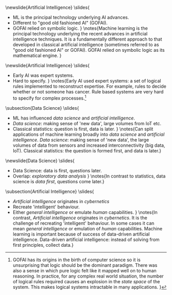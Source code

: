 \newslide{Artificial Intelligence}
\slides{
* ML is the principal technology underlying AI advances.
* Different to  "good old fashioned AI" (GOFAI).
* GOFAI relied on symbolic logic.
}
\notes{Machine learning is the principal technology underlying the recent advances in artificial intelligence techniques. It is a fundamentally different approach to that developed in classical artificial intelligence (sometimes referred to as "good old fashioned AI" or GOFAI). GOFAI relied on symbolic logic as its mathematical engine.
}

\newslide{Artificial Intelligence}
\slides{
* Early AI was expert systems.
* Hard to specify.
}
\notes{Early AI used expert systems: a set of logical rules implemented to reconstruct expertise. For example, rules to decide whether or not someone has cancer. Rule based systems are very hard to specify for complex processes.[^originai] 

[^originai]: GOFAI has its origins in the birth of computer science so it is unsurprising that logic should be the dominant paradigm. There was also a sense in which pure logic felt like it mapped well on to human reasoning. In practice, for any complex real world situation, the number of logical rules required causes an explosion in the *state space* of the system. This makes logical systems intractable in many applications. 
}

\subsection{Data Science}
\slides{
* ML has influenced *data science* and *artificial intelligence*.
* *Data science*: making sense of 'new data', large volumes from IoT etc.
* Classical statistics: question is first, data is later.
}
\notes{Can split applications of machine learning broadly into *data science* and *artificial intelligence*. *Data science*: making sense of 'new data', the large volumes of data from sensors and increased interconnectivity (big data, IoT). Classical statistics: the question is formed first, and data is later.}


\newslide{Data Science}
\slides{
* Data Science: data is first, questions later.
* Overlap: *exploratory data analysis*
}
\notes{In contrast to statistics, data science is *data first*, questions come later.}

\subsection{Artificial Intelligence}
\slides{
* *Artificial intelligence* originates in *cybernetics*
* Recreate 'intelligent' behaviour.
* Either *general intelligence* or emulate *human* capabilities.
}
\notes{In contrast, *Artificial intelligence* originates in *cybernetics*. It is the challenge of recreating 'intelligent' behaviour. In some cases it can mean  *general intelligence* or emulation of *human* capabilities. Machine learning is important because of success of data-driven artificial intelligence. Data-driven artificial intelligence: instead of solving from first principles, collect data.}
